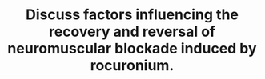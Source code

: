 ---
title: "Discuss factors influencing the recovery and reversal of neuromuscular blockade induced by rocuronium."
entityType: SAQ
exam: PEX
college: ANZCA
year: 2012
sitting: A
question: 04
passRate: 38
EC_expectedDomains:
- "Candidates needed to show an understanding of the pharmacokinetics of rocuronium and how alteration of pharmacokinetic variables influence offset of action."
- "A thorough knowledge of the drugs which interfere with rocuronium induced neuromuscular blockade was required."
- "Successful candidates not only stated the drugs but also explained how they affected neuromuscular transmission at a pre or post synaptic level."
- "Successful candidates also included physiological variables which affect reversal from neuromuscular blockade including hypothermia, acidosis and hypokalaemia."
EC_extraCredit:
- "Marks were also awarded for discussing alterations in pharmacokinetics due to age, obesity and pregnancy."
- "Successful candidates also included physiological variables which affect reversal from neuromuscular blockade including hypothermia, acidosis and hypokalaemia."
EC_errorsCommon:
- "The factors influencing the recovery from neuromuscular blockade are dependent not only on drug pharmacokinetics but also on the state of the neuromuscular junction."
- "Simply listing a pharmacokinetic variable without explaining how it affects duration of neuromuscular blockade did not gain marks."
- "Many candidates omitted to state that giving repeat doses or drug infusions would affect recovery from rocuronium."
- "Recovery from neuromuscular blockade also depends on pharmacodynamic factors such as changes in receptor numbers or sensitivity as occurs in myasthenia gravis and burns patients."
- "Although reversal agents influence the recovery of neuromuscular blockade, this question was not about reversal agents. Marks were not gained for in depth discussion about the various anticholinesterases and cyclodextrin."
---